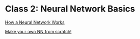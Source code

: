 # Class 2: Neural Network Basics

[How a Neural Network Works](How%20a%20Neural%20Network%20Works.md)

[Make your own NN from scratch!](Make%20your%20own%20NN%20from%20scratch!.md)
